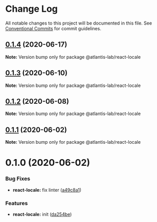 # Change Log

All notable changes to this project will be documented in this file.
See [Conventional Commits](https://conventionalcommits.org) for commit guidelines.

## [0.1.4](https://github.com/Atlantis-Lab/reactjs/compare/@atlantis-lab/react-locale@0.1.3...@atlantis-lab/react-locale@0.1.4) (2020-06-17)

**Note:** Version bump only for package @atlantis-lab/react-locale





## [0.1.3](https://github.com/Atlantis-Lab/reactjs/compare/@atlantis-lab/react-locale@0.1.2...@atlantis-lab/react-locale@0.1.3) (2020-06-10)

**Note:** Version bump only for package @atlantis-lab/react-locale





## [0.1.2](https://github.com/Atlantis-Lab/reactjs/compare/@atlantis-lab/react-locale@0.1.1...@atlantis-lab/react-locale@0.1.2) (2020-06-08)

**Note:** Version bump only for package @atlantis-lab/react-locale





## [0.1.1](https://github.com/Atlantis-Lab/reactjs/compare/@atlantis-lab/react-locale@0.1.0...@atlantis-lab/react-locale@0.1.1) (2020-06-02)

**Note:** Version bump only for package @atlantis-lab/react-locale

# 0.1.0 (2020-06-02)

### Bug Fixes

- **react-locale:** fix linter ([a49c8a1](https://github.com/Atlantis-Lab/reactjs/commit/a49c8a15a5b330238e2ab957e3ecbf100ab0c182))

### Features

- **react-locale:** init ([da254be](https://github.com/Atlantis-Lab/reactjs/commit/da254be09a8f8815b9b1beafaee4732ada8ca293))
